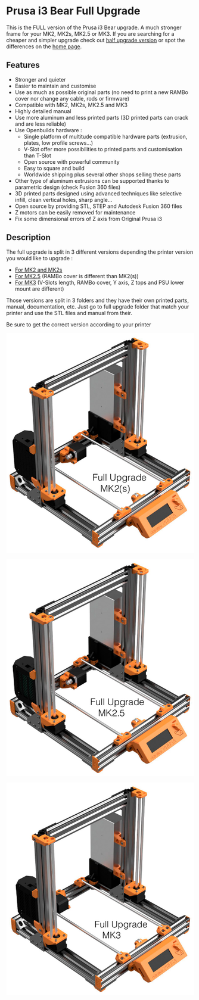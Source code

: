 # Prusa i3 Bear Full Upgrade

This is the FULL version of the Prusa i3 Bear upgrade. A much stronger frame for your MK2, MK2s, MK2.5 or MK3. If you are searching for a cheaper and simpler upgrade check out [half upgrade version](/half_upgrade/) or spot the differences on the [home page](https://github.com/gregsaun/prusa_i3_bear_upgrade/).


## Features

* Stronger and quieter
* Easier to maintain and customise
* Use as much as possible original parts (no need to print a new RAMBo cover nor change any cable, rods or firmware)
* Compatible with MK2, MK2s, MK2.5 and MK3
* Highly detailed manual
* Use more aluminum and less printed parts (3D printed parts can crack and are less reliable)
* Use Openbuilds hardware :
  * Single platform of multitude compatible hardware parts (extrusion, plates, low profile screws...)
  * V-Slot offer more possibilities to printed parts and customisation than T-Slot
  * Open source with powerful community
  * Easy to square and build
  * Worldwide shipping plus several other shops selling these parts
* Other type of aluminum extrusions can be supported thanks to parametric design (check Fusion 360 files)
* 3D printed parts designed using advanced techniques like selective infill, clean vertical holes, sharp angle...
* Open source by providing STL, STEP and Autodesk Fusion 360 files
* Z motors can be easily removed for maintenance 
* Fix some dimensional errors of Z axis from Original Prusa i3


## Description

The full upgrade is split in 3 different versions depending the printer version you would like to upgrade :
* [For MK2 and MK2s](for_mk2_mk2s)
* [For MK2.5](for_mk2.5) (RAMBo cover is different than MK2(s))
* [For MK3](for_mk3) (V-Slots length, RAMBo cover, Y axis, Z tops and PSU lower mount are different)

Those versions are split in 3 folders and they have their own printed parts, manual, documentation, etc. Just go to full upgrade folder that match your printer and use the STL files and manual from their.

Be sure to get the correct version according to your printer

[![Prusa i3 Bear Full Upgrade MK2s](/img/full_mk2s_title_1024px.jpg)](for_mk2_mk2s)

[![Prusa i3 Bear Full Upgrade MK2.5](/img/full_mk25_title_1024px.jpg)](for_mk2.5)

[![Prusa i3 Bear Full Upgrade MK3](/img/full_mk3_title_1024px.jpg)](for_mk3)